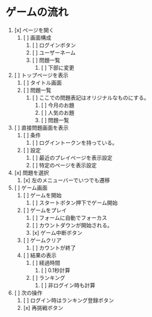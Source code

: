 # ゲームの流れ

1. [x] ページを開く
   1. [ ] 画面構成
      1. [ ] ログインボタン
      2. [ ] ユーザーネーム
      3. [ ] 問題一覧
         1. [ ] 下部に変更
2. [ ] トップページを表示
    1. [ ] タイトル画面
    2. [ ] 問題一覧
       1. [ ] ここでの問題表記はオリジナルなものにする。
          1. [ ] 今月のお題
          2. [ ] 人気のお題
          3. [ ] 問題一覧
3. [ ] 直接問題画面を表示
    1. [ ] 条件
       1. [ ] ログイントークンを持っている。
    2. [ ] 設定
       1. [ ] 最近のプレイページを表示設定
       2. [ ] 特定のページを表示設定
4. [x] 問題を選択
   1. [x] 左のメニューバーでいつでも遷移
5. [ ] ゲーム画面
   1. [ ] ゲームを開始
      1. [ ] スタートボタン押下でゲーム開始
   2. [ ] ゲームをプレイ
      1. [ ] フォームに自動でフォーカス
      2. [ ] カウントダウンが開始される。
      3. [x] ゲーム中断ボタン
   3. [ ] ゲームクリア
      1. [ ] カウントが終了
   4. [ ] 結果の表示
      1. [ ] 経過時間
         1. [ ] 0.1秒計算
      2. [ ] ランキング
         1. [ ] 非ログイン時も計算
6. [ ] 次の操作
   1. [ ] ログイン時はランキング登録ボタン
   2. [x] 再挑戦ボタン
